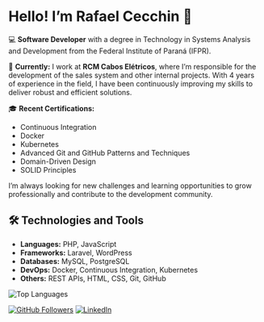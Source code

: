# Hello! I’m Rafael Cecchin 👋

💻 **Software Developer** with a degree in Technology in Systems Analysis and Development from the Federal Institute of Paraná (IFPR).

🚀 **Currently:** I work at **RCM Cabos Elétricos**, where I’m responsible for the development of the sales system and other internal projects. With 4 years of experience in the field, I have been continuously improving my skills to deliver robust and efficient solutions.

🎓 **Recent Certifications:**
- Continuous Integration
- Docker
- Kubernetes
- Advanced Git and GitHub Patterns and Techniques
- Domain-Driven Design
- SOLID Principles

I’m always looking for new challenges and learning opportunities to grow professionally and contribute to the development community.

## 🛠️ Technologies and Tools

- **Languages:** PHP, JavaScript
- **Frameworks:** Laravel, WordPress
- **Databases:** MySQL, PostgreSQL
- **DevOps:** Docker, Continuous Integration, Kubernetes
- **Others:** REST APIs, HTML, CSS, Git, GitHub

![Top Languages](https://github-readme-stats.vercel.app/api/top-langs/?username=rafaelcecchin&layout=compact)

[![GitHub Followers](https://img.shields.io/github/followers/RafaelCecchin?label=Follow&style=social)](https://github.com/RafaelCecchin) 
[![LinkedIn](https://img.shields.io/badge/LinkedIn-291-blue?style=flat&logo=linkedin)](https://www.linkedin.com/in/rafaelcecchin)

